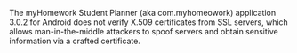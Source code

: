 The myHomework Student Planner (aka com.myhomeowork) application 3.0.2 for Android does not verify X.509 certificates from SSL servers, which allows man-in-the-middle attackers to spoof servers and obtain sensitive information via a crafted certificate.